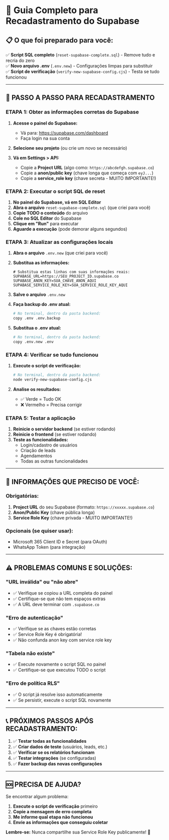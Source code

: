 # 🔄 Guia Completo para Recadastramento do Supabase

## 📋 O que foi preparado para você:

✅ **Script SQL completo** (`reset-supabase-complete.sql`) - Remove tudo e recria do zero  
✅ **Novo arquivo .env** (`.env.new`) - Configurações limpas para substituir  
✅ **Script de verificação** (`verify-new-supabase-config.cjs`) - Testa se tudo funcionou  

---

## 🚀 PASSO A PASSO PARA RECADASTRAMENTO

### **ETAPA 1: Obter as informações corretas do Supabase**

1. **Acesse o painel do Supabase:**
   - Vá para: https://supabase.com/dashboard
   - Faça login na sua conta

2. **Selecione seu projeto** (ou crie um novo se necessário)

3. **Vá em Settings > API:**
   - Copie a **Project URL** (algo como: `https://abcdefgh.supabase.co`)
   - Copie a **anon/public key** (chave longa que começa com `eyJ...`)
   - Copie a **service_role key** (chave secreta - MUITO IMPORTANTE!)

### **ETAPA 2: Executar o script SQL de reset**

1. **No painel do Supabase, vá em SQL Editor**
2. **Abra o arquivo** `reset-supabase-complete.sql` (que criei para você)
3. **Copie TODO o conteúdo** do arquivo
4. **Cole no SQL Editor** do Supabase
5. **Clique em "Run"** para executar
6. **Aguarde a execução** (pode demorar alguns segundos)

### **ETAPA 3: Atualizar as configurações locais**

1. **Abra o arquivo** `.env.new` (que criei para você)
2. **Substitua as informações:**
   ```env
   # Substitua estas linhas com suas informações reais:
   SUPABASE_URL=https://SEU_PROJECT_ID.supabase.co
   SUPABASE_ANON_KEY=SUA_CHAVE_ANON_AQUI
   SUPABASE_SERVICE_ROLE_KEY=SUA_SERVICE_ROLE_KEY_AQUI
   ```

3. **Salve o arquivo** `.env.new`
4. **Faça backup do .env atual:**
   ```bash
   # No terminal, dentro da pasta backend:
   copy .env .env.backup
   ```

5. **Substitua o .env atual:**
   ```bash
   # No terminal, dentro da pasta backend:
   copy .env.new .env
   ```

### **ETAPA 4: Verificar se tudo funcionou**

1. **Execute o script de verificação:**
   ```bash
   # No terminal, dentro da pasta backend:
   node verify-new-supabase-config.cjs
   ```

2. **Analise os resultados:**
   - ✅ Verde = Tudo OK
   - ❌ Vermelho = Precisa corrigir

### **ETAPA 5: Testar a aplicação**

1. **Reinicie o servidor backend** (se estiver rodando)
2. **Reinicie o frontend** (se estiver rodando)
3. **Teste as funcionalidades:**
   - Login/cadastro de usuários
   - Criação de leads
   - Agendamentos
   - Todas as outras funcionalidades

---

## 🔧 INFORMAÇÕES QUE PRECISO DE VOCÊ:

### **Obrigatórias:**
1. **Project URL** do seu Supabase (formato: `https://xxxxx.supabase.co`)
2. **Anon/Public Key** (chave pública longa)
3. **Service Role Key** (chave privada - MUITO IMPORTANTE!)

### **Opcionais (se quiser usar):**
- Microsoft 365 Client ID e Secret (para OAuth)
- WhatsApp Token (para integração)

---

## ⚠️ PROBLEMAS COMUNS E SOLUÇÕES:

### **"URL inválida" ou "não abre"**
- ✅ Verifique se copiou a URL completa do painel
- ✅ Certifique-se que não tem espaços extras
- ✅ A URL deve terminar com `.supabase.co`

### **"Erro de autenticação"**
- ✅ Verifique se as chaves estão corretas
- ✅ Service Role Key é obrigatória!
- ✅ Não confunda anon key com service role key

### **"Tabela não existe"**
- ✅ Execute novamente o script SQL no painel
- ✅ Certifique-se que executou TODO o script

### **"Erro de política RLS"**
- ✅ O script já resolve isso automaticamente
- ✅ Se persistir, execute o script SQL novamente

---

## 📞 PRÓXIMOS PASSOS APÓS RECADASTRAMENTO:

1. ✅ **Testar todas as funcionalidades**
2. ✅ **Criar dados de teste** (usuários, leads, etc.)
3. ✅ **Verificar se os relatórios funcionam**
4. ✅ **Testar integrações** (se configuradas)
5. ✅ **Fazer backup das novas configurações**

---

## 🆘 PRECISA DE AJUDA?

Se encontrar algum problema:
1. **Execute o script de verificação** primeiro
2. **Copie a mensagem de erro completa**
3. **Me informe qual etapa não funcionou**
4. **Envie as informações que conseguiu coletar**

**Lembre-se:** Nunca compartilhe sua Service Role Key publicamente! 🔐